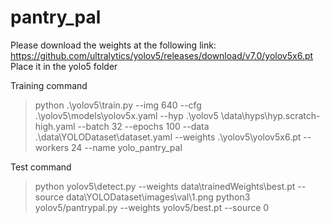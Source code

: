 # pantry_pal
Please download the weights at the following link:
https://github.com/ultralytics/yolov5/releases/download/v7.0/yolov5x6.pt
Place it in the yolo5 folder

Training command
>python .\yolov5\train.py --img 640 --cfg .\yolov5\models\yolov5x.yaml --hyp .\yolov5
\data\hyps\hyp.scratch-high.yaml --batch 32 --epochs 100 --data .\data\YOLODataset\dataset.yaml --weights .\yolov5\yolov5x6.pt --workers 24 --name yolo_pantry_pal

Test command
>python yolov5\detect.py --weights data\trainedWeights\best.pt --source data\YOLODataset\images\val\1.png
>python3 yolov5/pantrypal.py --weights yolov5/best.pt --source 0
